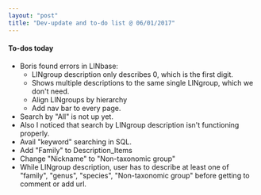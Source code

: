 ```yaml
---
layout: "post"
title: "Dev-update and to-do list @ 06/01/2017"
---
```


#### To-dos today
- Boris found errors in LINbase:
  - LINgroup description only describes 0, which is the first digit.
  - Shows multiple descriptions to the same single LINgroup, which we don't need.
  - Align LINgroups by hierarchy
  - Add nav bar to every page.
- Search by "All" is not up yet.
- Also I noticed that search by LINgroup description isn't functioning properly.
- Avail "keyword" searching in SQL.
- Add "Family" to Description_Items
- Change "Nickname" to "Non-taxonomic group"
- While LINgroup description, user has to describe at least one of "family", "genus", "species", "Non-taxonomic group" before getting to comment or add url.
